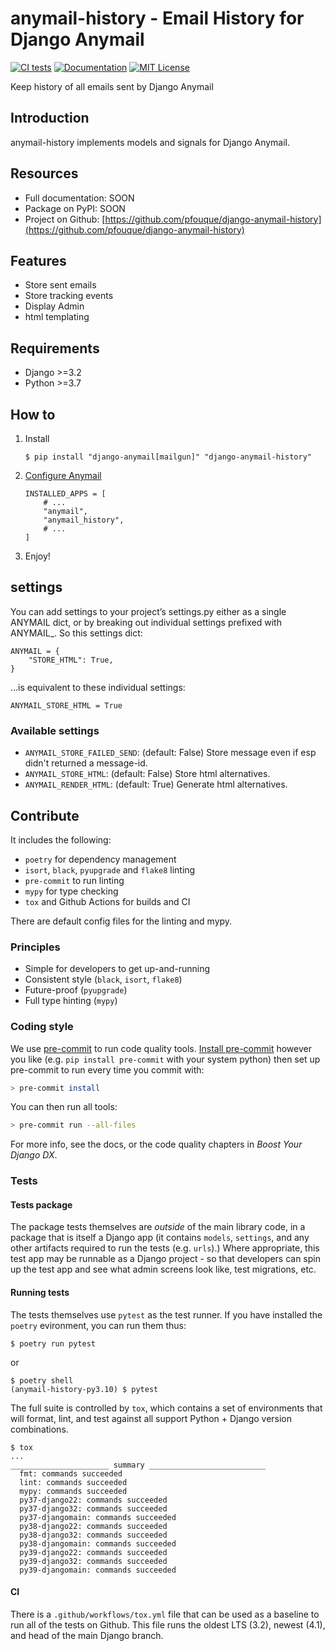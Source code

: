 # anymail-history - Email History for Django Anymail

[![CI tests](https://github.com/pfouque/django-anymail-history/actions/workflows/tox.yml/badge.svg)](https://github.com/pfouque/django-anymail-history/actions/workflows/tox.yml)
[![Documentation](https://img.shields.io/static/v1?label=Docs&message=READ&color=informational&style=plastic)](https://anymail-history.github.io/anymail-history/)
[![MIT License](https://img.shields.io/static/v1?label=License&message=MIT&color=informational&style=plastic)](https://github.com/pfouque/anymail-history/)

Keep history of all emails sent by Django Anymail

## Introduction

anymail-history implements models and signals for Django Anymail.

## Resources

-   Full documentation: SOON
-   Package on PyPI: SOON
-   Project on Github: [https://github.com/pfouque/django-anymail-history](https://github.com/pfouque/django-anymail-history)

## Features

-   Store sent emails
-   Store tracking events
-   Display Admin
-   html templating


## Requirements

-   Django >=3.2
-   Python >=3.7

## How to

1. Install
    ```
    $ pip install "django-anymail[mailgun]" "django-anymail-history"
    ```
2. [Configure Anymail](https://github.com/anymail/django-anymail/#anymail-1-2-3)
    ```
    INSTALLED_APPS = [
        # ...
        "anymail",
        "anymail_history",
        # ...
    ]
    ```
3. Enjoy!

## settings

You can add settings to your project’s settings.py either as a single ANYMAIL dict, or by breaking out individual settings prefixed with ANYMAIL_. So this settings dict:

```
ANYMAIL = {
    "STORE_HTML": True,
}
```
…is equivalent to these individual settings:

```
ANYMAIL_STORE_HTML = True
```

### Available settings

-   `ANYMAIL_STORE_FAILED_SEND`: (default: False) Store message even if esp didn't returned a message-id.
-   `ANYMAIL_STORE_HTML`: (default: False) Store html alternatives.
-   `ANYMAIL_RENDER_HTML`: (default: True) Generate html alternatives.

## Contribute

It includes the following:

-   `poetry` for dependency management
-   `isort`, `black`, `pyupgrade` and `flake8` linting
-   `pre-commit` to run linting
-   `mypy` for type checking
-   `tox` and Github Actions for builds and CI

There are default config files for the linting and mypy.

### Principles

-   Simple for developers to get up-and-running
-   Consistent style (`black`, `isort`, `flake8`)
-   Future-proof (`pyupgrade`)
-   Full type hinting (`mypy`)

### Coding style

We use [pre-commit](https://pre-commit.com/) to run code quality tools.
[Install pre-commit](https://pre-commit.com/#install) however you like (e.g.
`pip install pre-commit` with your system python) then set up pre-commit to run every time you
commit with:

```bash
> pre-commit install
```

You can then run all tools:

```bash
> pre-commit run --all-files
```

For more info, see the docs, or the code quality chapters in _Boost Your Django DX_.

### Tests

#### Tests package

The package tests themselves are _outside_ of the main library code, in a package that is itself a
Django app (it contains `models`, `settings`, and any other artifacts required to run the tests
(e.g. `urls`).) Where appropriate, this test app may be runnable as a Django project - so that
developers can spin up the test app and see what admin screens look like, test migrations, etc.

#### Running tests

The tests themselves use `pytest` as the test runner. If you have installed the `poetry` evironment,
you can run them thus:

```
$ poetry run pytest
```

or

```
$ poetry shell
(anymail-history-py3.10) $ pytest
```

The full suite is controlled by `tox`, which contains a set of environments that will format, lint,
and test against all support Python + Django version combinations.

```
$ tox
...
______________________ summary __________________________
  fmt: commands succeeded
  lint: commands succeeded
  mypy: commands succeeded
  py37-django22: commands succeeded
  py37-django32: commands succeeded
  py37-djangomain: commands succeeded
  py38-django22: commands succeeded
  py38-django32: commands succeeded
  py38-djangomain: commands succeeded
  py39-django22: commands succeeded
  py39-django32: commands succeeded
  py39-djangomain: commands succeeded
```

#### CI

There is a `.github/workflows/tox.yml` file that can be used as a baseline to run all of the tests
on Github. This file runs the oldest LTS (3.2), newest (4.1), and head of the main Django branch.
